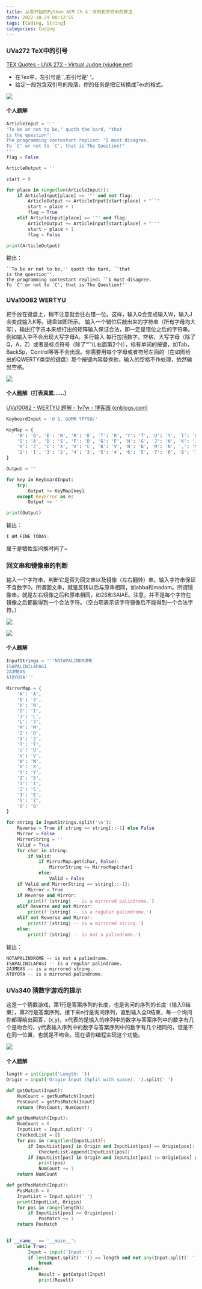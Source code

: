 ```yaml
---
title: 从零开始的Python ACM Ch.4：序列和字符串的算法
date: 2022-10-29 08:12:55
tags: [Coding, String]
categories: Coding
---
```


### UVa272 TeX中的引号

[TEX Quotes - UVA 272 - Virtual Judge (vjudge.net)](https://vjudge.net/problem/UVA-272)

- 在Tex中，左引号是``,右引号是' '。
- 给定一段包含双引号的段落，你的任务是把它转换成Tex的格式。

![](https://cdn.bilicdn.tk/gh/Vikutorika/newassets@master/img/Go-for-Python-Ch4/Tex.png)

#### 个人题解

```python
ArticleInput = '''
"To be or not to be," quoth the bard, "that
is the question".
The programming contestant replied: "I must disagree.
To `C' or not to `C', that is The Question!"
'''
flag = False

ArticleOutput = ''

start = 0

for place in range(len(ArticleInput)):
    if ArticleInput[place] == '"' and not flag:
        ArticleOutput += ArticleInput[start:place] + "``"
        start = place + 1
        flag = True
    elif ArticleInput[place] == '"' and flag:
        ArticleOutput += ArticleInput[start:place] + "''"
        start = place + 1
        flag = False

print(ArticleOutput)
```

输出：

```
``To be or not to be,'' quoth the bard, ``that
is the question''.
The programming contestant replied: ``I must disagree.
To `C' or not to `C', that is The Question!''
```

### **UVa10082 WERTYU**

把手放在键盘上，稍不注意就会往右错一位。这样，输入Q会变成输入W，输入J会变成输入K等。键盘如图所示。 输入一个错位后敲出来的字符串（所有字母均大写），输出打字员本来想打出的矩阵输入保证合法，即一定是错位之后的字符串。例如输入中不会出现大写字母A。多行输入 每行包括数字，空格，大写字母（除了Q，A，Z）或者是标点符号（除了“’”(L右面第2个)），标有单词的按键，如Tab，BackSp，Control等等不会出现。你需要用每个字母或者符号左面的（在如图给出的QWERTY类型的键盘）那个按键内容替换他，输入的空格不作处理，依然输出空格。

![](https://cdn.bilicdn.tk/gh/Vikutorika/newassets@master/img/Go-for-Python-Ch4/UVa10082.jpg)

#### 个人题解（打表真累……）

[UVa10082 - WERTYU 题解 - 1v7w - 博客园 (cnblogs.com)](https://www.cnblogs.com/1v7w/p/13870486.html)

```python
KeyboardInput = 'O S, GOMR YPFSU/'

KeyMap = {
    'W': 'Q', 'E': 'W', 'R': 'E', 'T': 'R', 'Y': 'T', 'U': 'Y', 'I': 'U','O': 'I', 'P': 'O', '[': 'P', ']': '[', '\\': ']',
    'S': 'A', 'D': 'S', 'F': 'D', 'G': 'F', 'H': 'G', 'J': 'H', 'K': 'J', 'L': 'K', ':': 'L', "'": ':',
    'X': 'Z', 'C': 'X', 'V': 'C', 'B': 'V', 'N': 'B', 'M': 'N', ',': 'M', '.': ',', '/': '.',
    '2': '1', '3': '2', '4': '3', '5': '4', '6': '5', '7': '6', '8': '7', '9': '8', '0': '9', '-': '0', '=': '-'
}

Output = ''

for key in KeyboardInput:
    try:
        Output += KeyMap[key]
    except KeyError as e:
        Output += ' '

print(Output)
```

输出：

```
I AM FINE TODAY.
```

属于是牺牲空间换时间了~

### **回文串和镜像串的判断**

输入一个字符串，判断它是否为回文串以及镜像（左右翻转）串。输入字符串保证不含数字0。所谓回文串，就是反转以后与原串相同，如abba和madam。所谓镜像串，就是左右镜像之后和原串相同，如2S和3AIAE。注意，并不是每个字符在镜像之后都能得到一个合法字符。（空白项表示该字符镜像后不能得到一个合法字符。）

![](https://cdn.bilicdn.tk/gh/Vikutorika/newassets@master/img/Go-for-Python-Ch4/Mirror-and-Reverse.png)

![](https://cdn.bilicdn.tk/gh/Vikutorika/newassets@master/img/Go-for-Python-Ch4/Mirror-and-Reverse-Sample.png)

#### 个人题解

```python
InputStrings = '''NOTAPALINDROME
ISAPALINILAPASI
2A3MEAS
ATOYOTA'''

MirrorMap = {
    'A': 'A',
    'E': '3',
    'H': 'H',
    'I': 'I',
    'J': 'L',
    'L': 'J',
    'M': 'M',
    'O': 'O',
    'S': '2',
    'T': 'T',
    'U': 'U',
    'V': 'V',
    'W': 'W',
    'X': 'X',
    'Y': 'Y',
    'Z': '5',
    '1': '1',
    '2': 'S',
    '3': 'E',
    '5': 'Z',
    '8': '8'
}

for string in InputStrings.split('\n'):
    Reverse = True if string == string[::-1] else False
    Mirror = False
    MirrorString = ''
    Valid = True
    for char in string:
        if Valid:
            if MirrorMap.get(char, False):
                MirrorString += MirrorMap[char]
            else:
                Valid = False
    if Valid and MirrorString == string[::-1]:
        Mirror = True
    if Reverse and Mirror:
        print(f'{string} -- is a mirrored palindrome.')
    elif Reverse and not Mirror:
        print(f'{string} -- is a regular palindrome.')
    elif not Reverse and Mirror:
        print(f'{string} -- is a mirrored string.')
    else:
        print(f'{string} -- is not a palindrome.')
```

输出：

```
NOTAPALINDROME -- is not a palindrome.
ISAPALINILAPASI -- is a regular palindrome.
2A3MEAS -- is a mirrored string.
ATOYOTA -- is a mirrored palindrome.
```

### UVa340 **猜数字游戏的提示**

这是一个猜数游戏，第1行是答案序列的长度，也是询问的序列的长度（输入0结束），第2行是答案序列，接下来n行是询问序列，直到输入全0结束，每一个询问你都得给出回答，(x,y)，x代表的是输入的序列中的数字与答案序列中的数字有几个是吻合的，y代表输入序列中的数字与答案序列中的数字有几个相同的，但是不在同一位置，也就是不吻合。现在请你编程实现这个功能。

![](https://cdn.bilicdn.tk/gh/Vikutorika/newassets@master/img/Go-for-Python-Ch4/Number-Game.png)

#### 个人题解

```python
length = int(input('Length: '))
Origin = input('Origin Input (Split with space): ').split(' ')

def getOutput(Input):
    NumCount = getNumMatch(Input)
    PosCount = getPosMatch(Input)
    return (PosCount, NumCount)

def getNumMatch(Input):
    NumCount = 0
    InputList = Input.split(' ')
    CheckedList = []
    for pos in range(len(InputList)):
        if InputList[pos] in Origin and InputList[pos] == Origin[pos]:
            CheckedList.append(InputList[pos])
        if InputList[pos] in Origin and InputList[pos] != Origin[pos] and not InputList[pos] in CheckedList:
            print(pos)
            NumCount += 1
    return NumCount

def getPosMatch(Input):
    PosMatch = 0
    InputList = Input.split(' ')
    print(InputList, Origin)
    for pos in range(length):
        if InputList[pos] == Origin[pos]:
            PosMatch += 1
    return PosMatch
    

if __name__ == '__main__':
    while True:
        Input = input('Input: ')
        if len(Input.split(' ')) == length and not any(Input.split(' ')):   # any()一旦里面有一个不是0就会返回True
            break
        else:
            Result = getOutput(Input)
            print(Result)
```

